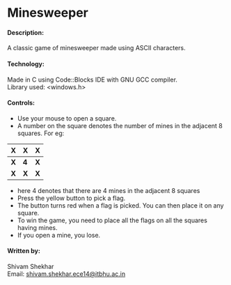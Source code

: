 # Minesweeper 

#### Description:
A classic game of minesweeper made using ASCII characters.

#### Technology:
Made in C using Code::Blocks IDE with GNU GCC compiler.  
Library used: <windows.h>

#### Controls:
* Use your mouse to open a square.
* A number on the square denotes the number of mines in the adjacent 8 squares. For eg:  

| X        | X        | X  |
|:-------------:|:-------------|:-----:|
| **X**      | **4** | **X** |
| **X**      | **X**      |   **X** |
* here 4 denotes that there are 4 mines in the adjacent 8 squares
* Press the yellow button to pick a flag.
* The button turns red when a flag is picked. You can then place it on any square.
* To win the game, you need to place all the flags on all the squares having mines.
* If you open a mine, you lose.

#### Written by: 
Shivam Shekhar  
Email: shivam.shekhar.ece14@itbhu.ac.in


